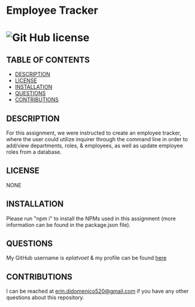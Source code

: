 # Employee Tracker
  # ![Git Hub license](https://img.shields.io/badge/License-Unlicensed-blue.svg)

  ## TABLE OF CONTENTS
  - [DESCRIPTION](#DESCRIPTION)  
  - [LICENSE](#LICENSE)  
  - [INSTALLATION](#INSTALLATION)   
  - [QUESTIONS](#QUESTIONS)  
  - [CONTRIBUTIONS](#CONTRIBUTIONS)

  ## DESCRIPTION
  For this assignment, we were instructed to create an employee tracker, where the user could utilize inquirer through the command line in order to add/view departments, roles, & employees, as well as update employee roles from a database. 

  ## LICENSE
  NONE
  
  ## INSTALLATION
  Please run "npm i" to install the NPMs used in this assignment (more information can be found in the package.json file).
  
  ## QUESTIONS
  My GitHub username is *eplatvoet* & my profile can be found [here](https://github.com/eplatvoet) 
  
  ## CONTRIBUTIONS 
  I can be reached at erin.didomenico520@gmail.com if you have any other questions about this repository.